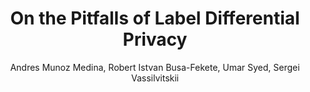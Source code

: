 ---
paperId: 10
author: Andres Munoz Medina, Robert Istvan Busa-Fekete, Umar Syed, Sergei Vassilvitskii
publicationauthor: Munoz Medina, A. et al.
title: On the Pitfalls of Label Differential Privacy
pdf: --
poster: Poster_Andres_Munoz.pdf
alt: --
type: Poster
topic: Machine Learning
subtopic: Differential Privacy
link: https://research.latinxinai.org/papers/neurips/2021/posters/Poster_Andres_Munoz.pdf
conference: neurips
year: 2021
tags: neurips-2021
location: Virtual
---